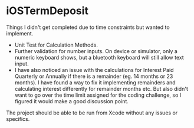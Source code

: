 # iOSTermDeposit

Things I didn't get completed due to time constraints but wanted to implement.

- Unit Test for Calculation Methods.
- Further validation for number inputs. On device or simulator, only a numeric keyboard shows, but a bluetooth keyboard will still allow text input.
- I have also noticed an issue with the calculations for Interest Paid Quarterly or Annually if there is a remainder (eg. 14 months or 23 months). I have found a way to fix it implementing remainders and calculating interest differently for remainder months etc. But also didn't want to go over the time limit assigned for the coding challenge, so I figured it would make a good discussion point.

The project should be able to be run from Xcode without any issues or specifics.
